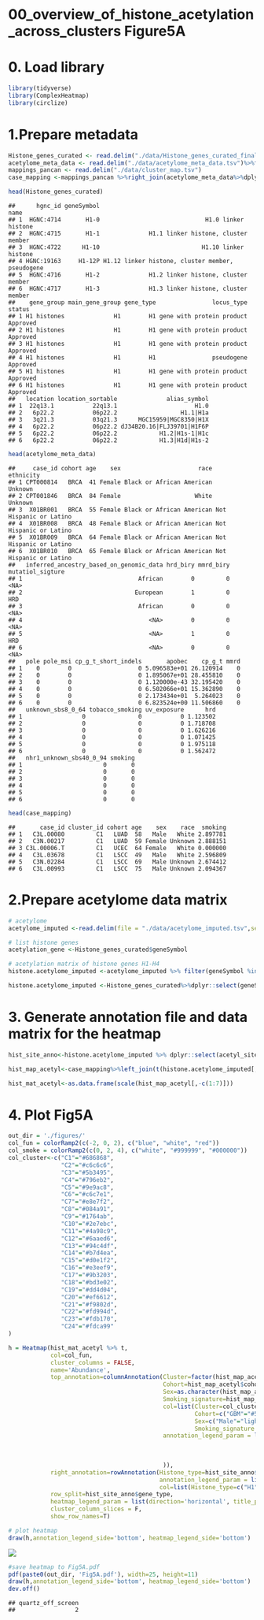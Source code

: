 00_overview_of_histone_acetylation_across_clusters Figure5A
================

# 0. Load library

``` r
library(tidyverse)
library(ComplexHeatmap)
library(circlize)
```

# 1.Prepare metadata

``` r
Histone_genes_curated <- read.delim("./data/Histone_genes_curated_final.tsv")%>% filter(grepl('H1|H2A|H2B|H3|H4', gene_type))
acetylome_meta_data <- read.delim("./data/acetylome_meta_data.tsv")%>%filter(grepl('BRCA|LSCC|MEDUL|GBM|LUAD|UCEC|MB', cohort))
mappings_pancan <- read.delim("./data/cluster_map.tsv")
case_mapping <-mappings_pancan %>%right_join(acetylome_meta_data%>%dplyr::select(case_id,cohort,age,sex,race,smoking),by="case_id")%>%filter(!is.na(cluster_id))

head(Histone_genes_curated)
```

    ##      hgnc_id geneSymbol                                             name
    ## 1  HGNC:4714       H1-0                              H1.0 linker histone
    ## 2  HGNC:4715       H1-1              H1.1 linker histone, cluster member
    ## 3  HGNC:4722      H1-10                             H1.10 linker histone
    ## 4 HGNC:19163     H1-12P H1.12 linker histone, cluster member, pseudogene
    ## 5  HGNC:4716       H1-2              H1.2 linker histone, cluster member
    ## 6  HGNC:4717       H1-3              H1.3 linker histone, cluster member
    ##    gene_group main_gene_group gene_type                locus_type   status
    ## 1 H1 histones              H1        H1 gene with protein product Approved
    ## 2 H1 histones              H1        H1 gene with protein product Approved
    ## 3 H1 histones              H1        H1 gene with protein product Approved
    ## 4 H1 histones              H1        H1                pseudogene Approved
    ## 5 H1 histones              H1        H1 gene with protein product Approved
    ## 6 H1 histones              H1        H1 gene with protein product Approved
    ##   location location_sortable              alias_symbol
    ## 1  22q13.1           22q13.1                      H1.0
    ## 2   6p22.2           06p22.2                  H1.1|H1a
    ## 3   3q21.3           03q21.3      MGC15959|MGC8350|H1X
    ## 4   6p22.2           06p22.2 dJ34B20.16|FLJ39701|H1F6P
    ## 5   6p22.2           06p22.2            H1.2|H1s-1|H1c
    ## 6   6p22.2           06p22.2            H1.3|H1d|H1s-2

``` r
head(acetylome_meta_data)
```

    ##     case_id cohort age    sex                      race              ethnicity
    ## 1 CPT000814   BRCA  41 Female Black or African American                Unknown
    ## 2 CPT001846   BRCA  84 Female                     White                Unknown
    ## 3  X01BR001   BRCA  55 Female Black or African American Not Hispanic or Latino
    ## 4  X01BR008   BRCA  48 Female Black or African American Not Hispanic or Latino
    ## 5  X01BR009   BRCA  64 Female Black or African American Not Hispanic or Latino
    ## 6  X01BR010   BRCA  65 Female Black or African American Not Hispanic or Latino
    ##   inferred_ancestry_based_on_genomic_data hrd_biry mmrd_biry mutatiol_sigture
    ## 1                                 African        0         0             <NA>
    ## 2                                European        1         0              HRD
    ## 3                                 African        0         0             <NA>
    ## 4                                    <NA>        0         0             <NA>
    ## 5                                    <NA>        1         0              HRD
    ## 6                                    <NA>        0         0             <NA>
    ##   pole pole_msi cp_g_t_short_indels       apobec    cp_g_t mmrd
    ## 1    0        0                   0 5.096583e+01 26.120914    0
    ## 2    0        0                   0 1.895067e+01 28.455810    0
    ## 3    0        0                   0 1.120000e-43 32.195420    0
    ## 4    0        0                   0 6.502066e+01 15.362890    0
    ## 5    0        0                   0 2.173434e+01  5.264023    0
    ## 6    0        0                   0 6.823524e+00 11.506860    0
    ##   unknown_sbs8_0_64 tobacco_smoking uv_exposure      hrd
    ## 1                 0               0           0 1.123502
    ## 2                 0               0           0 1.718708
    ## 3                 0               0           0 1.626216
    ## 4                 0               0           0 1.071425
    ## 5                 0               0           0 1.975118
    ## 6                 0               0           0 1.562472
    ##   nhr1_unknown_sbs40_0_94 smoking
    ## 1                       0       0
    ## 2                       0       0
    ## 3                       0       0
    ## 4                       0       0
    ## 5                       0       0
    ## 6                       0       0

``` r
head(case_mapping)
```

    ##       case_id cluster_id cohort age    sex    race  smoking
    ## 1   C3L.00080         C1   LUAD  58   Male   White 2.897781
    ## 2   C3N.00217         C1   LUAD  59 Female Unknown 2.888151
    ## 3 C3L.00006.T         C1   UCEC  64 Female   White 0.000000
    ## 4   C3L.03678         C1   LSCC  49   Male   White 2.596809
    ## 5   C3N.02284         C1   LSCC  69   Male Unknown 2.674412
    ## 6   C3L.00993         C1   LSCC  75   Male Unknown 2.094367

# 2.Prepare acetylome data matrix

``` r
# acetylome
acetylome_imputed <-read.delim(file = "./data/acetylome_imputed.tsv",sep="\t")

# list histone genes
acetylation_gene <-Histone_genes_curated$geneSymbol

# acetylation matrix of histone genes H1-H4
histone.acetylome_imputed <-acetylome_imputed %>% filter(geneSymbol %in% acetylation_gene)

histone.acetylome_imputed <-Histone_genes_curated%>%dplyr::select(geneSymbol,gene_type)%>%right_join(histone.acetylome_imputed,by="geneSymbol")
```

# 3. Generate annotation file and data matrix for the heatmap

``` r
hist_site_anno<-histone.acetylome_imputed %>% dplyr::select(acetyl_sites,gene_type)

hist_map_acetyl<-case_mapping%>%left_join(t(histone.acetylome_imputed[,-c(1,2,4,5,6)]%>%column_to_rownames(var ="acetyl_sites"))%>%as.data.frame%>%rownames_to_column(var = "case_id"),by="case_id")

hist_mat_acetyl<-as.data.frame(scale(hist_map_acetyl[,-c(1:7)]))
```

# 4. Plot Fig5A

``` r
out_dir = './figures/'
col_fun = colorRamp2(c(-2, 0, 2), c("blue", "white", "red"))
col_smoke = colorRamp2(c(0, 2, 4), c("white", "#999999", "#000000"))
col_cluster<-c("C1"="#686868",
               "C2"="#c6c6c6",
               "C3"="#5b3495",
               "C4"="#796eb2",
               "C5"="#9e9ac8",
               "C6"="#c6c7e1",
               "C7"="#e8e7f2",
               "C8"="#084a91",
               "C9"="#1764ab",
               "C10"="#2e7ebc",
               "C11"="#4a98c9",
               "C12"="#6aaed6",
               "C13"="#94c4df",
               "C14"="#b7d4ea",
               "C15"="#d0e1f2",
               "C16"="#e3eef9",
               "C17"="#9b3203",
               "C18"="#bd3e02",
               "C19"="#dd4d04",
               "C20"="#ef6612",
               "C21"="#f9802d",
               "C22"="#fd994d",
               "C23"="#fdb170",
               "C24"="#fdca99"
)

h = Heatmap(hist_mat_acetyl %>% t,
            col=col_fun,
            cluster_columns = FALSE,
            name='Abundance',
            top_annotation=columnAnnotation(Cluster=factor(hist_map_acetyl$cluster_id,levels = c("C1","C2","C3","C4","C5","C6","C7","C8","C9","C10","C11","C12","C13","C14","C15","C16","C17","C18","C19","C20","C21","C22","C23","C24")),
                                            Cohort=hist_map_acetyl$cohort,
                                            Sex=as.character(hist_map_acetyl$sex),
                                            Smoking_signature=hist_map_acetyl$smoking,
                                            col=list(Cluster=col_cluster,
                                                     Cohort=c("GBM"="#52b788", "MB"="#193e2e", "LSCC"="#91bdff", "LUAD"="#1a759f", "UCEC"="#5a189a", "BRCA"="#cd6090"),Cluster=col_cluster,
                                                     Sex=c("Male"="lightskyblue", "Female"="plum"),
                                                     Smoking_signature = col_smoke),
                                            annotation_legend_param = list(Cohort = list(nrow = 2, title = "Cohort", title_position = "leftcenter"),
                                                                           Cluster = list(nrow = 2, title = "Clusters", title_position = "leftcenter"),
                                                                           Sex = list(nrow = 2, title = "Sex", title_position = "leftcenter"),
                                                                           Smoking_signature= list(title = "Tobacco smoking \n mutational signature \n (log10)", title_position = "leftcenter",direction = "horizontal")
                                            )),
            right_annotation=rowAnnotation(Histone_type=hist_site_anno$gene_type,  
                                           annotation_legend_param = list(Histone_type = list(nrow = 1, title = "Histone type", title_position = "lefttop")),
                                           col=list(Histone_type=c("H1"="darkgreen", "H2A"="orangered", "H2B"="mediumvioletred", "H3"="mediumblue", "H4"="dodgerblue"))),
            row_split=hist_site_anno$gene_type, 
            heatmap_legend_param = list(direction='horizontal', title_position='leftcenter'),
            cluster_column_slices = F,
            show_row_names=T)

# plot heatmap
draw(h,annotation_legend_side='bottom', heatmap_legend_side='bottom')
```

![](00_overview_of_histone_acetylation_files/figure-gfm/unnamed-chunk-5-1.png)<!-- -->

``` r
#save heatmap to Fig5A.pdf
pdf(paste0(out_dir, 'Fig5A.pdf'), width=25, height=11)
draw(h,annotation_legend_side='bottom', heatmap_legend_side='bottom')
dev.off()
```

    ## quartz_off_screen 
    ##                 2
